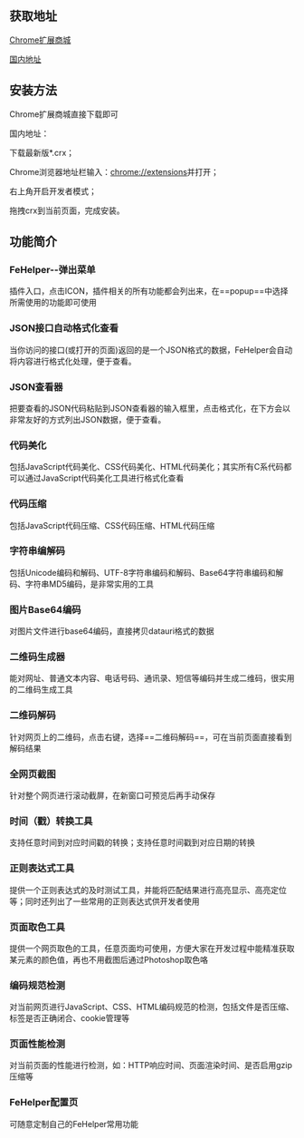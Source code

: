 ## 获取地址

[Chrome扩展商城](https://chrome.google.com/webstore/detail/web%E5%89%8D%E7%AB%AF%E5%8A%A9%E6%89%8Bfehelper/pkgccpejnmalmdinmhkkfafefagiiiad)

[国内地址](https://github.com/zxlie/FeHelper/tree/master/apps/static/screenshot/crx)

## 安装方法

Chrome扩展商城直接下载即可

国内地址：

下载最新版*.crx；

Chrome浏览器地址栏输入：[chrome://extensions](chrome://extensions)并打开；

右上角开启开发者模式；

拖拽crx到当前页面，完成安装。
## 功能简介
### FeHelper--弹出菜单

插件入口，点击ICON，插件相关的所有功能都会列出来，在==popup==中选择所需使用的功能即可使用

### JSON接口自动格式化查看

当你访问的接口(或打开的页面)返回的是一个JSON格式的数据，FeHelper会自动将内容进行格式化处理，便于查看。

### JSON查看器

把要查看的JSON代码粘贴到JSON查看器的输入框里，点击格式化，在下方会以非常友好的方式列出JSON数据，便于查看。

### 代码美化
包括JavaScript代码美化、CSS代码美化、HTML代码美化；其实所有C系代码都可以通过JavaScript代码美化工具进行格式化查看

### 代码压缩
包括JavaScript代码压缩、CSS代码压缩、HTML代码压缩

### 字符串编解码
包括Unicode编码和解码、UTF-8字符串编码和解码、Base64字符串编码和解码、字符串MD5编码，是非常实用的工具

### 图片Base64编码
对图片文件进行base64编码，直接拷贝datauri格式的数据

### 二维码生成器
能对网址、普通文本内容、电话号码、通讯录、短信等编码并生成二维码，很实用的二维码生成工具

### 二维码解码
针对网页上的二维码，点击右键，选择==二维码解码==，可在当前页面直接看到解码结果

### 全网页截图
针对整个网页进行滚动截屏，在新窗口可预览后再手动保存

### 时间（戳）转换工具
支持任意时间到对应时间戳的转换；支持任意时间戳到对应日期的转换

### 正则表达式工具
提供一个正则表达式的及时测试工具，并能将匹配结果进行高亮显示、高亮定位等；同时还列出了一些常用的正则表达式供开发者使用

### 页面取色工具
提供一个网页取色的工具，任意页面均可使用，方便大家在开发过程中能精准获取某元素的颜色值，再也不用截图后通过Photoshop取色咯

### 编码规范检测
对当前网页进行JavaScript、CSS、HTML编码规范的检测，包括文件是否压缩、标签是否正确闭合、cookie管理等

### 页面性能检测
对当前页面的性能进行检测，如：HTTP响应时间、页面渲染时间、是否启用gzip压缩等

### FeHelper配置页
可随意定制自己的FeHelper常用功能